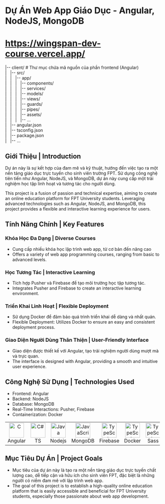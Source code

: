 # Dự Án Web App Giáo Dục - Angular, NodeJS, MongoDB <WingSpan>
# https://wingspan-dev-course.vercel.app/

|-- client/ # Thư mục chứa mã nguồn của phần frontend (Angular) \
|&nbsp;&nbsp;&nbsp;|-- src/ \
|&nbsp;&nbsp;&nbsp;|&nbsp;&nbsp;&nbsp;|-- app/ \
|&nbsp;&nbsp;&nbsp;|&nbsp;&nbsp;&nbsp;|&nbsp;&nbsp;&nbsp;|-- components/ \
|&nbsp;&nbsp;&nbsp;|&nbsp;&nbsp;&nbsp;|&nbsp;&nbsp;&nbsp;|-- services/ \
|&nbsp;&nbsp;&nbsp;|&nbsp;&nbsp;&nbsp;|&nbsp;&nbsp;&nbsp;|-- models/ \
|&nbsp;&nbsp;&nbsp;|&nbsp;&nbsp;&nbsp;|&nbsp;&nbsp;&nbsp;|-- views/ \
|&nbsp;&nbsp;&nbsp;|&nbsp;&nbsp;&nbsp;|&nbsp;&nbsp;&nbsp;|-- guards/ \
|&nbsp;&nbsp;&nbsp;|&nbsp;&nbsp;&nbsp;|&nbsp;&nbsp;&nbsp;|-- pipes/ \
|&nbsp;&nbsp;&nbsp;|&nbsp;&nbsp;&nbsp;|&nbsp;&nbsp;&nbsp;|-- assets/ \
|&nbsp;&nbsp;&nbsp;|&nbsp;&nbsp;&nbsp;|&nbsp;&nbsp;&nbsp;|-- ... \
|&nbsp;&nbsp;&nbsp;|-- angular.json \
|&nbsp;&nbsp;&nbsp;|-- tsconfig.json \
|&nbsp;&nbsp;&nbsp;|-- package.json \
|&nbsp;&nbsp;&nbsp;|-- ...


## Giới Thiệu | Introduction
<p>Dự án này là sự kết hợp của đam mê và kỹ thuật, hướng đến việc tạo ra một nền tảng giáo dục trực tuyến cho sinh viên trường FPT. Sử dụng công nghệ tiên tiến như Angular, NodeJS, và MongoDB, dự án này cung cấp một trải nghiệm học tập linh hoạt và tương tác cho người dùng.</p>
<p>This project is a fusion of passion and technical expertise, aiming to create an online education platform for FPT University students. Leveraging advanced technologies such as Angular, NodeJS, and MongoDB, this project provides a flexible and interactive learning experience for users.</p>

## Tính Năng Chính | Key Features
### Khóa Học Đa Dạng |  Diverse Courses
- Cung cấp nhiều khóa học lập trình web app, từ cơ bản đến nâng cao
- Offers a variety of web app programming courses, ranging from basic to advanced levels.
### Học Tương Tác | Interactive Learning
- Tích hợp Pusher và Firebase để tạo môi trường học tập tương tác.
- Integrates Pusher and Firebase to create an interactive learning environment.
### Triển Khai Linh Hoạt | Flexible Deployment
- Sử dụng Docker để đảm bảo quá trình triển khai dễ dàng và nhất quán.
- Flexible Deployment: Utilizes Docker to ensure an easy and consistent deployment process.
### Giao Diện Người Dùng Thân Thiện | User-Friendly Interface
- Giao diện được thiết kế với Angular, tạo trải nghiệm người dùng mượt mà và trực quan.
- The interface is designed with Angular, providing a smooth and intuitive user experience.

## Công Nghệ Sử Dụng | Technologies Used
- Frontend: Angular
- Backend: NodeJS
- Database: MongoDB
- Real-Time Interactions: Pusher, Firebase
- Containerization: Docker
<table align="center">
  <tr>
    <td align="center" width="96">
        <img src="https://firebasestorage.googleapis.com/v0/b/ongbutdicode.appspot.com/o/README%2Ficons8-angular-48.png?alt=media&token=0ab65086-a322-4850-ba81-963acffda8d0" width="48" height="48" alt="C" />
      <br />Angular
    </td>
    <td align="center" width="96">
        <img src="https://firebasestorage.googleapis.com/v0/b/ongbutdicode.appspot.com/o/README%2Ficons8-typescript-48.png?alt=media&token=a397a416-b821-406b-aa67-7cc2816decd2" width="48" height="48" alt="C#" />
      <br />TS
    </td>
    <td align="center" width="96">
        <img src="https://firebasestorage.googleapis.com/v0/b/ongbutdicode.appspot.com/o/README%2Ficons8-nodejs-48.png?alt=media&token=db4a7793-ce8b-4f6d-9086-4ec51f5387dc" width="48" height="48" alt="Java" />
      <br />Nodejs
    </td>
    <td align="center" width="96">
        <img src="https://firebasestorage.googleapis.com/v0/b/ongbutdicode.appspot.com/o/README%2Ficons8-mongodb-a-cross-platform-document-oriented-database-program-48.png?alt=media&token=d0ec414b-79ad-437b-8835-8d567f9e80e3" width="48" height="48" alt="JavaScript" />
      <br />MongoDB
    </td>
    <td align="center" width="96">
        <img src="https://firebasestorage.googleapis.com/v0/b/ongbutdicode.appspot.com/o/README%2Ficons8-google-firebase-console-48.png?alt=media&token=af552a40-5db6-45c1-8564-d4cddc9a5b44" width="48" height="48" alt="TypeScript" />
      <br />Firebase
    </td>
    <td align="center" width="96">
        <img src="https://firebasestorage.googleapis.com/v0/b/ongbutdicode.appspot.com/o/README%2Ficons8-docker-48.png?alt=media&token=499cdb70-387a-4a4b-a8d0-3ff95a837fdc" width="48" height="48" alt="TypeScript" />
      <br />Docker
    </td>
    <td align="center" width="96">
        <img src="https://firebasestorage.googleapis.com/v0/b/ongbutdicode.appspot.com/o/README%2Ficons8-sass-48.png?alt=media&token=bb7a0178-6df6-4ad7-91e3-9d436e1d6282" width="48" height="48" alt="TypeScript" />
      <br />Sass
    </td>
  </tr>
</table>


## Mục Tiêu Dự Án | Project Goals
- Mục tiêu của dự án này là tạo ra một nền tảng giáo dục trực tuyến chất lượng cao, dễ tiếp cận và hữu ích cho sinh viên FPT, đặc biệt là những người có niềm đam mê với lập trình web app.
- The goal of this project is to establish a high-quality online education platform that is easily accessible and beneficial for FPT University students, especially those passionate about web app development.
